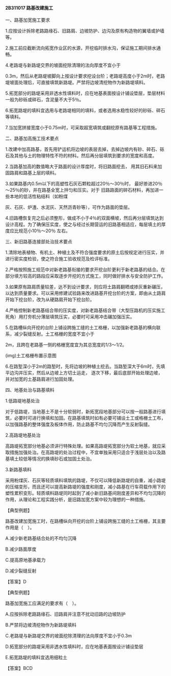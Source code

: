 ####  2B311017	路基改建施工

一、路基加宽施工要求

1.应按设计拆除老路路缘石、旧路肩、边坡防护、边沟及原有构造物的翼墙或护墙等。

2.施工前应截断流向拓宽作业区的水源，开挖临时排水沟，保证施工期间排水通畅。

4.老路堤与新路堤交界的坡面挖除清理的法向厚度不宜小于

0.3m，然后从老路堤坡脚向上按设计要求挖设台阶；老路堤高度小于2m时，老路堤坡面处理后，可直接填筑新路堤。严禁将边坡清挖物作为新路堤填料。



5.拓宽部分的路堤采用非透水性填料时，应在地基表面按设计铺设垫层，垫层材料一般为砂砾或碎石，含泥量不大于5％。

6.拓宽路堤的填料宜选用与老路堤相同的填料，或者选用水稳性较好的砂砾、碎石等填料。

7.当加宽拼接宽度小于0.75m时，可采取超宽填筑或翻挖原有路基等工程措施。



二、路基加高施工技术要点

1.改建中加高路基，首先用铲运机将边坡的表层去掉，去掉边坡内有砂、碎石、砾石及其他与土的物理特性不符的材料。然后再分层填筑到要求的宽度和高度。

2.当路基加高的数值略大于路面的设计厚度时，将旧路面挖去， 用其旧石料来加固路肩和路基上层的填料。



3.如果路基内0.5m以下的高塑性石灰石颗粒超过20％～30％时， 最好掺进20％～25％的砂，并在路基全宽上拌匀和压实。对于  旧路路面的碎石材料，再加进一些本地的低活性粘结料（如粉煤

灰、石灰、炉渣、水泥灰、天然沥青砂等），可作为路面的垫层。

4.旧路槽恢复完之后必须整形，做成不小于4％的双面横坡，然后再分层填筑达到设计高程。为了确保压实度，使之与经过长期营运的旧路基相适应，每层填土的厚度应比规范小10％～20％ 左右。



三、新旧路基连接部处治技术要点

1.清除地表植物、有机土、种植土及不符合强度要求的原土后按规定进行压实，并进行密实度检验，使之符合施工验收规范及检评标准。



2.严格按照施工规范中对新老路基衔接的要求开挖台阶更利于新老路基的结合。在部分填方较高的路段应采取逐步开挖的方式施工，同时做好排水与安全防护工作。







3.如果原有路肩质量较差，达不到设计要求，则应将土路肩翻晒或掺灰重新碾压，以达到质量要求。可以采用修建试验路来改进路基开挖台阶的方案，即由从土路肩开始下挖台阶，改为从硬路肩开始下挖台阶。

4.严格控制新老路基结合带的压实度，对新老路基结合带（大型压路机的压实施工死角）用打夯机分薄层填筑压实，必要时可采用冲击碾加强压实。



5.在路槽纵向开挖的台阶上铺设跨施工缝的土工格栅，以加强新老路基的横向联系，减少裂缝反射。土工格栅的宽度不宜小于

2m，且跨在老路基一侧的格栅宽度宜为其总宽度的1/3～1/2。







































\(img\)土工格栅布置示意图



6.在路堑深小于2m的路堑时，先将边坡的种植土挖去。当路堑深大于6m时，先填平边沟并压实，然后从边坡上方切土运走， 逐次下移，最后底部开始处理边坡，并对加宽的土基路肩进行加固处理。



四、地基处治与路基填料

1.低路堤地基处治

对于低路堤，当地基土不是十分软弱时，新拓宽段地基部分可以按一般路基进行填筑，必要时可进行换填和加固。在路基填筑时如有必要可铺设土工或格栅土工布，以加强路基的整体强度及板体作用，防止路基不均匀沉降而产生反射裂缝。



2.高路堤地基处治

高路堤拓宽部分地基必须讲行特殊处理。如果高路堤拓宽部分为软土地基，就应采取措施加强处治。在高路堤的处治过程中，不宜单独采用只适合于浅层处治以及路基填土较低等情况的换填砂石或加固土处治。



3.新路基填料

采用粉煤灰、石灰等轻质填料填筑的路堤，不仅可以降低新路堤的自重，减小路堤的压缩变形，而且还可以提高新路堤的强度和刚度，减小路基在行车荷载作用下的塑性累积变形。轻质填料路堤同时起到了减小新旧路基间刚度差异和不均匀沉降的作用，从理论和工程实践分析，是旧路加宽方案中较为理想的一种措施。



【典型例题】

路基改建加宽施工时，在路槽纵向开挖的台阶上铺设跨施工缝的土工格栅，其主要作用是（　）。

A.减少新老路基结合处的不均匀沉降

B.减少路面厚度

C.提高原地基承载力

D.减少裂缝反射

【答案】D



【典型例题】

路基加宽施工应满足的要求有（　）。

A.应按拆除老路路缘石、旧路肩并注意不扰动旧路的边坡防护

B.严禁将边坡清挖物作为新路堤填料

C.老路堤与新路堤交界的坡面挖除清理的法向厚度不宜小于0.3m

D.拓宽部分的路堤采用非透水性填料时，应在地基表面按设计铺设垫层

E.拓宽路堤的填料宜选用细粒土

【答案】BCD

